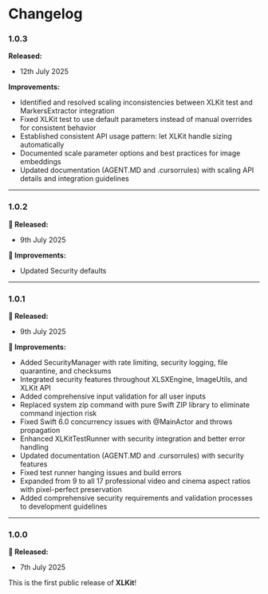 # Changelog

### 1.0.3

**Released:**
- 12th July 2025

**Improvements:**
- Identified and resolved scaling inconsistencies between XLKit test and MarkersExtractor integration
- Fixed XLKit test to use default parameters instead of manual overrides for consistent behavior
- Established consistent API usage pattern: let XLKit handle sizing automatically
- Documented scale parameter options and best practices for image embeddings
- Updated documentation (AGENT.MD and .cursorrules) with scaling API details and integration guidelines

---

### 1.0.2

**🎉 Released:**
- 9th July 2025

**🔧 Improvements:**
- Updated Security defaults

---

### 1.0.1

**🎉 Released:**
- 9th July 2025

**🔧 Improvements:**
- Added SecurityManager with rate limiting, security logging, file quarantine, and checksums
- Integrated security features throughout XLSXEngine, ImageUtils, and XLKit API
- Added comprehensive input validation for all user inputs
- Replaced system zip command with pure Swift ZIP library to eliminate command injection risk
- Fixed Swift 6.0 concurrency issues with @MainActor and throws propagation
- Enhanced XLKitTestRunner with security integration and better error handling
- Updated documentation (AGENT.MD and .cursorrules) with security features
- Fixed test runner hanging issues and build errors
- Expanded from 9 to all 17 professional video and cinema aspect ratios with pixel-perfect preservation
- Added comprehensive security requirements and validation processes to development guidelines

---

### 1.0.0

**🎉 Released:**
- 7th July 2025

This is the first public release of **XLKit**!
